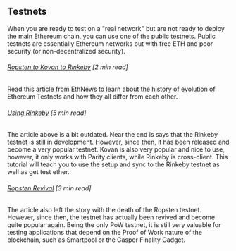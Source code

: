 ## Testnets

When you are ready to test on a "real network" but are not ready to deploy the main Ethereum chain, you can use one of the public testnets.  Public testnets are essentially Ethereum networks but with free ETH and poor security \(or non-decentralized security\).

###### [Ropsten to Kovan to Rinkeby](https://www.ethnews.com/ropsten-to-kovan-to-rinkeby-ethereums-testnet-troubles) \[2 min read\]

Read this article from EthNews to learn about the history of evolution of Ethereum Testnets and how they all differ from each other.

###### [Using Rinkeby](https://gist.github.com/cryptogoth/10a98e8078cfd69f7ca892ddbdcf26bc) \[5 min read\]

The article above is a bit outdated.  Near the end is says that the Rinkeby testnet is still in development.  However, since then, it has been released and become a very popular testnet.  Kovan is also very popular and nice to use, however, it only works with Parity clients, while Rinkeby is cross-client.  This tutorial will teach you to use the setup and sync to the Rinkeby testnet as well as get test ether.

###### [Ropsten Revival](https://github.com/ethereum/ropsten/blob/master/revival.md) \[3 min read\]

The article also left the story with the death of the Ropsten testnet.  However, since then, the testnet has actually been revived and become quite popular again.  Being the only PoW testnet, it is still very valuable for testing applications that depend on the Proof of Work nature of the blockchain, such as Smartpool or the Casper Finality Gadget.

